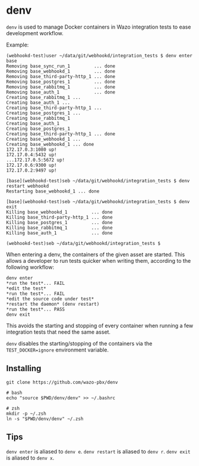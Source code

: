 # denv

`denv` is used to manage Docker containers in Wazo integration tests to ease development workflow.

Example:

```
(webhookd-test)user ~/data/git/webhookd/integration_tests $ denv enter base
Removing base_sync_run_1         ... done
Removing base_webhookd_1         ... done
Removing base_third-party-http_1 ... done
Removing base_postgres_1         ... done
Removing base_rabbitmq_1         ... done
Removing base_auth_1             ... done
Creating base_rabbitmq_1 ...
Creating base_auth_1 ...
Creating base_third-party-http_1 ...
Creating base_postgres_1 ...
Creating base_rabbitmq_1
Creating base_auth_1
Creating base_postgres_1
Creating base_third-party-http_1 ... done
Creating base_webhookd_1 ...
Creating base_webhookd_1 ... done
172.17.0.3:1080 up!
172.17.0.4:5432 up!
...172.17.0.5:5672 up!
172.17.0.6:9300 up!
172.17.0.2:9497 up!

[base](webhookd-test)seb ~/data/git/webhookd/integration_tests $ denv restart webhookd
Restarting base_webhookd_1 ... done

[base](webhookd-test)seb ~/data/git/webhookd/integration_tests $ denv exit
Killing base_webhookd_1         ... done
Killing base_third-party-http_1 ... done
Killing base_postgres_1         ... done
Killing base_rabbitmq_1         ... done
Killing base_auth_1             ... done

(webhookd-test)seb ~/data/git/webhookd/integration_tests $
```

When entering a denv, the containers of the given asset are started. This allows a developer to run tests quicker when writing them, according to the following workflow:

```
denv enter
*run the test*... FAIL
*edit the test*
*run the test*... FAIL
*edit the source code under test*
*restart the daemon* (denv restart)
*run the test*... PASS
denv exit
```

This avoids the starting and stopping of every container when running a few integration tests that need the same asset.

`denv` disables the starting/stopping of the containers via the `TEST_DOCKER=ignore` environment variable.

## Installing

```
git clone https://github.com/wazo-pbx/denv

# bash
echo "source $PWD/denv/denv" >> ~/.bashrc

# zsh
mkdir -p ~/.zsh
ln -s "$PWD/denv/denv" ~/.zsh
```

## Tips

`denv enter` is aliased to `denv e`.
`denv restart` is aliased to `denv r`.
`denv exit` is aliased to `denv x`.
